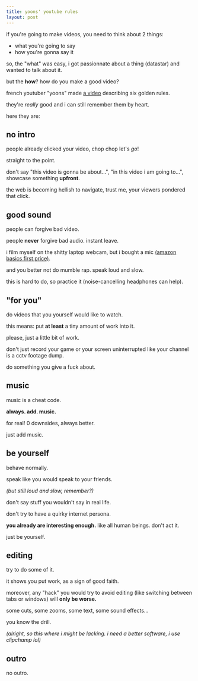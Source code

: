 ```yaml
---
title: yoons' youtube rules
layout: post
---
```


if you're going to make videos,
you need to think about 2 things:
- what you're going to say
- how you're gonna say it

so, the "what" was easy,
i got passionnate about a thing (datastar)
and wanted to talk about it.

but the **how**?
how do you make a good video?

french youtuber "yoons" made
[a video](https://www.youtube.com/watch?v=plq4iZYx1o8)
describing six golden rules.

they're *really* good 
and i can still remember them by heart.

here they are:

## no intro

people already clicked your video,
chop chop let's *go*!

straight to the point.

don't say "this video is gonna be about...",
"in this video i am going to...",
showcase something **upfront**.

the web is becoming hellish to navigate,
trust me, your viewers pondered that click.

## good sound

people can forgive bad video.

people **never** forgive bad audio.
instant leave.

i film myself on the shitty laptop webcam,
but i bought a mic 
[(amazon basics first price)](https://www.amazon.fr/AmazonBasics-Mini-Microphone-Bureau-condensateur/dp/B076ZSR6BB).

and you better not do mumble rap.
speak loud and slow.

this is hard to do, so practice it
(noise-cancelling headphones can help).

## "for you"

do videos that you yourself would like to watch.

this means: put **at least** a tiny amount of work into it.

please, just a little bit of work.

don't just record your game or your screen uninterrupted
like your channel is a cctv footage dump.

do something you give a fuck about.

## music

music is a cheat code.

**always. add. music.**

for real! 0 downsides, always better.

just add music.

## be yourself

behave normally.

speak like you would speak to your friends.

*(but still loud and slow, remember?)*

don't say stuff you wouldn't say in real life.

don't try to have a quirky internet persona.

**you already are interesting enough.**
like all human beings.
don't act it.

just be yourself.

## editing

try to do some of it.

it shows you put work, as a sign of good faith.

moreover, any "hack" you would try to avoid editing
(like switching between tabs or windows)
will **only be worse.**

some cuts, some zooms, some text, some sound effects...

you know the drill.

*(alright, so this where i might be lacking.*
*i need a better software, i use clipchamp lol)*

## outro

no outro.
